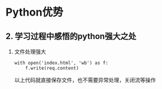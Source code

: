 # Python优势

## 2. 学习过程中感悟的python强大之处

1. 文件处理强大

   ```
   with open('index.html', 'wb') as f:
       f.write(req.content)
   ```

   以上代码就直接保存文件，也不需要异常处理，关闭流等操作